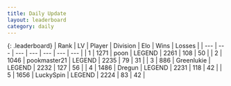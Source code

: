 ```yaml
---
title: Daily Update
layout: leaderboard
category: daily
---
```


{: .leaderboard}
| Rank | LV | Player | Division | Elo | Wins | Losses |
| --- | --- | --- | --- | --- | --- | --- |
| <span data-change="1">1</span> | 1271 | <span title="ID: 540690">poon</span> | LEGEND | <span data-change="28">2261</span> | <span data-change="10">108</span> | <span data-change="2">50</span> |
| <span data-change="2">2</span> | 1046 | <span title="ID: 652474">pookmaster21</span> | LEGEND | <span data-change="14">2235</span> | <span data-change="3">79</span> | <span data-change="0">31</span> |
| <span data-change="0">3</span> | 886 | <span title="ID: 540">Greenlukie</span> | LEGEND | <span data-change="0">2232</span> | <span data-change="0">127</span> | <span data-change="0">56</span> |
| <span data-change="-3">4</span> | 1486 | <span title="ID: 337810">Dregun</span> | LEGEND | <span data-change="-27">2231</span> | <span data-change="1">118</span> | <span data-change="2">42</span> |
| <span data-change="4">5</span> | 1656 | <span title="ID: 498412">LuckySpin</span> | LEGEND | <span data-change="22">2224</span> | <span data-change="8">83</span> | <span data-change="1">42</span> |